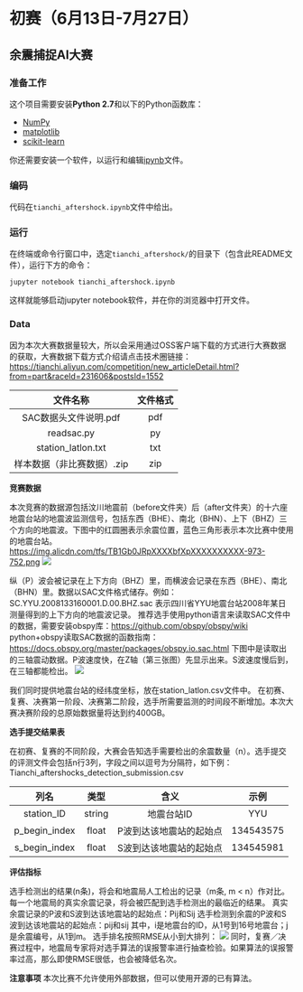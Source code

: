 # 初赛（6月13日-7月27日）
## 余震捕捉AI大赛

### 准备工作

这个项目需要安装**Python 2.7**和以下的Python函数库：

- [NumPy](http://www.numpy.org/)
- [matplotlib](http://matplotlib.org/)
- [scikit-learn](http://scikit-learn.org/stable/)

你还需要安装一个软件，以运行和编辑[ipynb](http://jupyter.org/)文件。



### 编码

代码在`tianchi_aftershock.ipynb`文件中给出。

### 运行

在终端或命令行窗口中，选定`tianchi_aftershock/`的目录下（包含此README文件），运行下方的命令：

```jupyter notebook tianchi_aftershock.ipynb```

这样就能够启动jupyter notebook软件，并在你的浏览器中打开文件。

### Data

因为本次大赛数据量较大，所以会采用通过OSS客户端下载的方式进行大赛数据的获取，大赛数据下载方式介绍请点击技术圈链接：https://tianchi.aliyun.com/competition/new_articleDetail.html?from=part&raceId=231606&postsId=1552

|    文件名称     | 文件格式 |
| :------------: | :-----------------: | 
| SAC数据头文件说明.pdf |  pdf    | 
| readsac.py        |    py         | 
| station_latlon.txt        |    txt         |
| 样本数据（非比赛数据）.zip     |    zip         |

**竞赛数据**

本次竞赛的数据源包括汶川地震前（before文件夹）后（after文件夹）的十六座地震台站的地震波监测信号，包括东西（BHE）、南北（BHN）、上下（BHZ）三个方向的地震波。下图中的红圆圈表示余震位置，蓝色三角形表示本次比赛中使用的地震台站。
https://img.alicdn.com/tfs/TB1Gb0JRpXXXXbfXpXXXXXXXXXX-973-752.png
![](https://img.alicdn.com/tfs/TB1Gb0JRpXXXXbfXpXXXXXXXXXX-973-752.png)

纵（P）波会被记录在上下方向（BHZ）里，而横波会记录在东西（BHE）、南北（BHN）里。数据以SAC文件格式储存。例如：
SC.YYU.2008133160001.D.00.BHZ.sac
表示四川省YYU地震台站2008年某日测量得到的上下方向的地震波记录。
推荐选手使用python语言来读取SAC文件中的数据，需要安装obspy库：https://github.com/obspy/obspy/wiki
python+obspy读取SAC数据的函数指南：
https://docs.obspy.org/master/packages/obspy.io.sac.html
下图中是读取出的三轴震动数据。P波速度快，在Z轴（第三张图）先显示出来。S波速度慢后到，在三轴都能检出。
![](https://img.alicdn.com/tfs/TB1SV.3RXXXXXXgapXXXXXXXXXX-511-286.png)

我们同时提供地震台站的经纬度坐标，放在station_latlon.csv文件中。
在初赛、复赛、决赛第一阶段、决赛第二阶段，选手所需要监测的时间段不断增加。本次大赛决赛阶段的总原始数据量将达到约400GB。

**选手提交结果表**

在初赛、复赛的不同阶段，大赛会告知选手需要检出的余震数量（n）。选手提交的评测文件会包括n行3列，字段之间以逗号为分隔符，如下例：
Tianchi_aftershocks_detection_submission.csv

|    列名     | 类型 | 含义 | 示例 |
| :------------: | :-----------------: | :---------------: | :-------------: | 
| station_ID |  string    |    地震台站ID      |    YYU     |
| p_begin_index        |    float         |     P波到达该地震站的起始点     |   134543575       |
| s_begin_index        |    float         |     S波到达该地震站的起始点     |   134545981       |



**评估指标**

选手检测出的结果(n条)，将会和地震局人工检出的记录（m条, m < n）作对比。每一个地震局的真实余震记录，将会被匹配到选手检测出的最临近的结果。
真实余震记录的P波和S波到达该地震站的起始点：Pij和Sij
选手检测到余震的P波和S波到达该地震站的起始点：pij和sij
其中，i是地震台的ID，从1号到16号地震台；j是余震编号，从1到m。
选手排名按照RMSE从小到大排列：
![](https://img.alicdn.com/tfs/TB1RUd6RpXXXXX5aXXXXXXXXXXX-463-122.png)
同时，复赛／决赛过程中，地震局专家将对选手算法的误报警率进行抽查检验。如果算法的误报警率过高，那么即使RMSE很低，也会被降低名次。

**注意事项**
本次比赛不允许使用外部数据，但可以使用开源的已有算法。